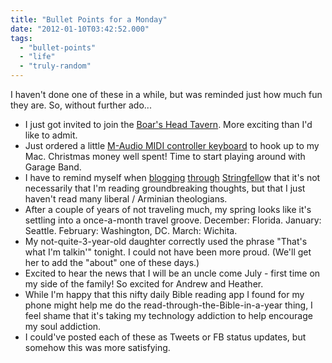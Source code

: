 ```yaml
---
title: "Bullet Points for a Monday"
date: "2012-01-10T03:42:52.000"
tags: 
  - "bullet-points"
  - "life"
  - "truly-random"
---
```


I haven't done one of these in a while, but was reminded just how much fun they are. So, without further ado...

- I just got invited to join the [Boar's Head Tavern](http://boarsheadtavern.com). More exciting than I'd like to admit.
- Just ordered a little [M-Audio MIDI controller keyboard](http://www.amazon.com/M-Audio-Keystation-61-Key-Semi-Weighted-Controller/dp/B0002H0GF0/ref=sr_1_1?s=musical-instruments&ie=UTF8&qid=1326166140&sr=1-1) to hook up to my Mac. Christmas money well spent! Time to start playing around with Garage Band.
- I have to remind myself when [blogging](http://chrishubbs.com/2012/01/04/william-stringfellow-an-ethic-for-christians-other-aliens-in-a-strange-land/ "William Stringfellow: “An Ethic for Christians & Other Aliens In A Strange Land") [through](http://chrishubbs.com/2012/01/09/stringfellow-on-revelation/ "Stringfellow on Revelation") [Stringfello](http://chrishubbs.com/2012/01/09/second-guessing-god/ "Second-guessing God")w that it's not necessarily that I'm reading groundbreaking thoughts, but that I just haven't read many liberal / Arminian theologians.
- After a couple of years of not traveling much, my spring looks like it's settling into a once-a-month travel groove. December: Florida. January: Seattle. February: Washington, DC. March: Wichita.
- My not-quite-3-year-old daughter correctly used the phrase "That's what I'm talkin'" tonight. I could not have been more proud. (We'll get her to add the "about" one of these days.)
- Excited to hear the news that I will be an uncle come July - first time on my side of the family! So excited for Andrew and Heather.
- While I'm happy that this nifty daily Bible reading app I found for my phone might help me do the read-through-the-Bible-in-a-year thing, I feel shame that it's taking my technology addiction to help encourage my soul addiction.
- I could've posted each of these as Tweets or FB status updates, but somehow this was more satisfying.
